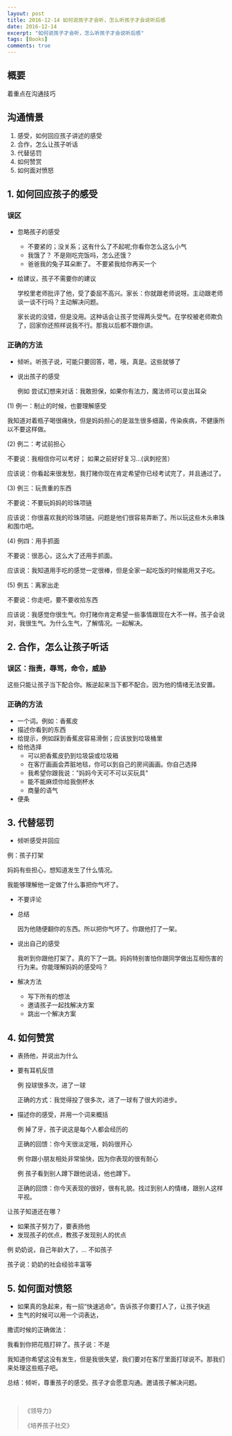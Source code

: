 ```yaml
---
layout: post
title: 2016-12-14 如何说孩子才会听，怎么听孩子才会说听后感
date: 2016-12-14
excerpt: "如何说孩子才会听，怎么听孩子才会说听后感"
tags: [Books]
comments: true
---
```


## 概要

着重点在沟通技巧

## 沟通情景

1. 感受，如何回应孩子讲述的感受
2. 合作，怎么让孩子听话
3. 代替惩罚
4. 如何赞赏
5. 如何面对愤怒

## 1. 如何回应孩子的感受

### 误区

- 忽略孩子的感受
    - 不要紧的；没关系；这有什么了不起呢;你看你怎么这么小气
    - 我饿了？ 不是刚吃完饭吗，怎么还饿？
    - 爸爸我的兔子耳朵断了。  不要紧我给你再买一个
- 给建议，孩子不需要你的建议

    学校里老师批评了他，受了委屈不高兴。家长：你就跟老师说呀。主动跟老师谈一谈不行吗？主动解决问题。
    
    家长说的没错，但是没用。这种话会让孩子觉得两头受气。在学校被老师欺负了，回家你还照样说我不行。那我以后都不跟你讲。
    

### 正确的方法

- 倾听。听孩子说，可能只要回答，嗯，哦，真是。这些就够了
- 说出孩子的感受
    
    例如 尝试幻想来对话：我敢担保，如果你有法力，魔法师可以变出耳朵

(1) 例一：制止的时候，也要理解感受

我知道对着瓶子喝很痛快，但是妈妈担心的是滋生很多细菌，传染疾病，不健康所以不要这样做。

(2) 例二：考试前担心

不要说：我相信你可以考好； 如果之前好好复习...(讽刺挖苦）

应该说：你看起来很发愁，我打赌你现在肯定希望你已经考试完了，并且通过了。

(3) 例三：玩贵重的东西

不要说：不要玩妈妈的珍珠项链

应该说：你很喜欢我的珍珠项链。问题是他们很容易弄断了。所以玩这些木头串珠和围巾吧。

(4) 例四：用手抓面

不要说：很恶心，这么大了还用手抓面。

应该说：我知道用手吃的感觉一定很棒，但是全家一起吃饭的时候能用叉子吃。

(5) 例五：离家出走

不要说：你走吧，要不要收拾东西

应该说：我感觉你很生气。你打赌你肯定希望一些事情跟现在大不一样。孩子会说对，我很生气。为什么生气，了解情况。一起解决。


## 2. 合作，怎么让孩子听话

### 误区：指责，辱骂，命令，威胁

这些只能让孩子当下配合你。叛逆起来当下都不配合。因为他的情绪无法安置。

### 正确的方法

- 一个词。例如：香蕉皮
- 描述你看到的东西
- 给提示，例如踩到香蕉皮容易滑倒；应该放到垃圾桶里
- 给他选择
    - 可以把香蕉皮扔到垃圾袋或垃圾箱
    - 在客厅画画会弄脏地毯，你可以到自己的房间画画。你自己选择
    - 我希望你跟我说："妈妈今天可不可以买玩具"
    - 能不能麻烦你给我倒杯水
    - 商量的语气
- 便条

## 3. 代替惩罚

- 倾听感受并回应

例：孩子打架

妈妈有些担心，想知道发生了什么情况。

我能够理解他一定做了什么事把你气坏了。

- 不要评论
- 总结

    因为他随便翻你的东西。所以把你气坏了。你跟他打了一架。
  
- 说出自己的感受

    我听到你跟他打架了。真的下了一跳。妈妈特别害怕你跟同学做出互相伤害的行为来。你能理解妈妈的感受吗？

- 解决方法
    - 写下所有的想法
    - 邀请孩子一起找解决方案
    - 跳出一个解决方案 


## 4. 如何赞赏

- 表扬他，并说出为什么
- 要有耳机反馈
    
    例 投球很多次，进了一球
    
    正确的方式：我觉得投了很多次，进了一球有了很大的进步。

- 描述你的感受，并用一个词来概括
    
    例 掉了牙，孩子说这是每个人都会经历的
    
    正确的回馈：你今天很淡定哦，妈妈很开心
    
    例 你跟小朋友相处非常愉快，因为你表现的很有耐心
    
    例 孩子看到别人蹲下跟他说话，他也蹲下。
    
    正确的回馈：你今天表现的很好，很有礼貌。找过到别人的情绪，跟别人这样平视。

让孩子知道还在哪？

- 如果孩子努力了，要表扬他
- 发现孩子的优点，教孩子发现别人的优点

例 奶奶说，自己年龄大了，... 不如孩子

孩子说：奶奶的社会经验丰富等

## 5. 如何面对愤怒

- 如果真的急起来，有一招“快速逃命”。告诉孩子你要打人了，让孩子快逃
- 生气的时候可以用一个词表达，

撒谎时候的正确做法：

我看到你把花瓶打碎了。孩子说：不是

我知道你希望这没有发生，但是我很失望，我们要对在客厅里面打球说不。那我们来处理这些瓶子吧。

总结：倾听，尊重孩子的感受。孩子才会愿意沟通。邀请孩子解决问题。

<br>

> 《领导力》
> 
> 《培养孩子社交》

